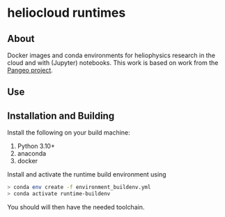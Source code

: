 # heliocloud runtimes

## About
Docker images and conda environments for heliophysics research in the cloud and with (Jupyter) notebooks. 
This work is based on work from the [Pangeo project](https://pangeo.io).

## Use

## Installation and Building 
Install the following on your build machine:
 1. Python 3.10+
 2. anaconda
 3. docker 

Install and activate the runtime build environment using 
```bash
> conda env create -f environment_buildenv.yml
> conda activate runtime-buildenv
```

You should will then have the needed toolchain. 



